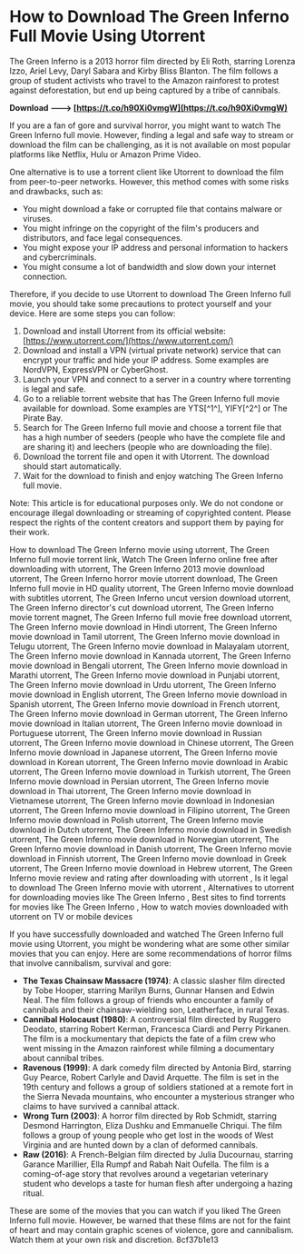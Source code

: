 
 
# How to Download The Green Inferno Full Movie Using Utorrent
 
The Green Inferno is a 2013 horror film directed by Eli Roth, starring Lorenza Izzo, Ariel Levy, Daryl Sabara and Kirby Bliss Blanton. The film follows a group of student activists who travel to the Amazon rainforest to protest against deforestation, but end up being captured by a tribe of cannibals.
 
**Download ---> [https://t.co/h90Xi0vmgW](https://t.co/h90Xi0vmgW)**


 
If you are a fan of gore and survival horror, you might want to watch The Green Inferno full movie. However, finding a legal and safe way to stream or download the film can be challenging, as it is not available on most popular platforms like Netflix, Hulu or Amazon Prime Video.
 
One alternative is to use a torrent client like Utorrent to download the film from peer-to-peer networks. However, this method comes with some risks and drawbacks, such as:
 
- You might download a fake or corrupted file that contains malware or viruses.
- You might infringe on the copyright of the film's producers and distributors, and face legal consequences.
- You might expose your IP address and personal information to hackers and cybercriminals.
- You might consume a lot of bandwidth and slow down your internet connection.

Therefore, if you decide to use Utorrent to download The Green Inferno full movie, you should take some precautions to protect yourself and your device. Here are some steps you can follow:

1. Download and install Utorrent from its official website: [https://www.utorrent.com/](https://www.utorrent.com/)
2. Download and install a VPN (virtual private network) service that can encrypt your traffic and hide your IP address. Some examples are NordVPN, ExpressVPN or CyberGhost.
3. Launch your VPN and connect to a server in a country where torrenting is legal and safe.
4. Go to a reliable torrent website that has The Green Inferno full movie available for download. Some examples are YTS[^1^], YIFY[^2^] or The Pirate Bay.
5. Search for The Green Inferno full movie and choose a torrent file that has a high number of seeders (people who have the complete file and are sharing it) and leechers (people who are downloading the file).
6. Download the torrent file and open it with Utorrent. The download should start automatically.
7. Wait for the download to finish and enjoy watching The Green Inferno full movie.

Note: This article is for educational purposes only. We do not condone or encourage illegal downloading or streaming of copyrighted content. Please respect the rights of the content creators and support them by paying for their work.
 
How to download The Green Inferno movie using utorrent,  The Green Inferno full movie torrent link,  Watch The Green Inferno online free after downloading with utorrent,  The Green Inferno 2013 movie download utorrent,  The Green Inferno horror movie utorrent download,  The Green Inferno full movie in HD quality utorrent,  The Green Inferno movie download with subtitles utorrent,  The Green Inferno uncut version download utorrent,  The Green Inferno director's cut download utorrent,  The Green Inferno movie torrent magnet,  The Green Inferno full movie free download utorrent,  The Green Inferno movie download in Hindi utorrent,  The Green Inferno movie download in Tamil utorrent,  The Green Inferno movie download in Telugu utorrent,  The Green Inferno movie download in Malayalam utorrent,  The Green Inferno movie download in Kannada utorrent,  The Green Inferno movie download in Bengali utorrent,  The Green Inferno movie download in Marathi utorrent,  The Green Inferno movie download in Punjabi utorrent,  The Green Inferno movie download in Urdu utorrent,  The Green Inferno movie download in English utorrent,  The Green Inferno movie download in Spanish utorrent,  The Green Inferno movie download in French utorrent,  The Green Inferno movie download in German utorrent,  The Green Inferno movie download in Italian utorrent,  The Green Inferno movie download in Portuguese utorrent,  The Green Inferno movie download in Russian utorrent,  The Green Inferno movie download in Chinese utorrent,  The Green Inferno movie download in Japanese utorrent,  The Green Inferno movie download in Korean utorrent,  The Green Inferno movie download in Arabic utorrent,  The Green Inferno movie download in Turkish utorrent,  The Green Inferno movie download in Persian utorrent,  The Green Inferno movie download in Thai utorrent,  The Green Inferno movie download in Vietnamese utorrent,  The Green Inferno movie download in Indonesian utorrent,  The Green Inferno movie download in Filipino utorrent,  The Green Inferno movie download in Polish utorrent,  The Green Inferno movie download in Dutch utorrent,  The Green Inferno movie download in Swedish utorrent,  The Green Inferno movie download in Norwegian utorrent,  The Green Inferno movie download in Danish utorrent,  The Green Inferno movie download in Finnish utorrent,  The Green Inferno movie download in Greek utorrent,  The Green Inferno movie download in Hebrew utorrent,  The Green Inferno movie review and rating after downloading with utorrent ,  Is it legal to download The Green Inferno movie with utorrent ,  Alternatives to utorrent for downloading movies like The Green Inferno ,  Best sites to find torrents for movies like The Green Inferno ,  How to watch movies downloaded with utorrent on TV or mobile devices
  
If you have successfully downloaded and watched The Green Inferno full movie using Utorrent, you might be wondering what are some other similar movies that you can enjoy. Here are some recommendations of horror films that involve cannibalism, survival and gore:

- **The Texas Chainsaw Massacre (1974)**: A classic slasher film directed by Tobe Hooper, starring Marilyn Burns, Gunnar Hansen and Edwin Neal. The film follows a group of friends who encounter a family of cannibals and their chainsaw-wielding son, Leatherface, in rural Texas.
- **Cannibal Holocaust (1980)**: A controversial film directed by Ruggero Deodato, starring Robert Kerman, Francesca Ciardi and Perry Pirkanen. The film is a mockumentary that depicts the fate of a film crew who went missing in the Amazon rainforest while filming a documentary about cannibal tribes.
- **Ravenous (1999)**: A dark comedy film directed by Antonia Bird, starring Guy Pearce, Robert Carlyle and David Arquette. The film is set in the 19th century and follows a group of soldiers stationed at a remote fort in the Sierra Nevada mountains, who encounter a mysterious stranger who claims to have survived a cannibal attack.
- **Wrong Turn (2003)**: A horror film directed by Rob Schmidt, starring Desmond Harrington, Eliza Dushku and Emmanuelle Chriqui. The film follows a group of young people who get lost in the woods of West Virginia and are hunted down by a clan of deformed cannibals.
- **Raw (2016)**: A French-Belgian film directed by Julia Ducournau, starring Garance Marillier, Ella Rumpf and Rabah Nait Oufella. The film is a coming-of-age story that revolves around a vegetarian veterinary student who develops a taste for human flesh after undergoing a hazing ritual.

These are some of the movies that you can watch if you liked The Green Inferno full movie. However, be warned that these films are not for the faint of heart and may contain graphic scenes of violence, gore and cannibalism. Watch them at your own risk and discretion.
 8cf37b1e13
 
